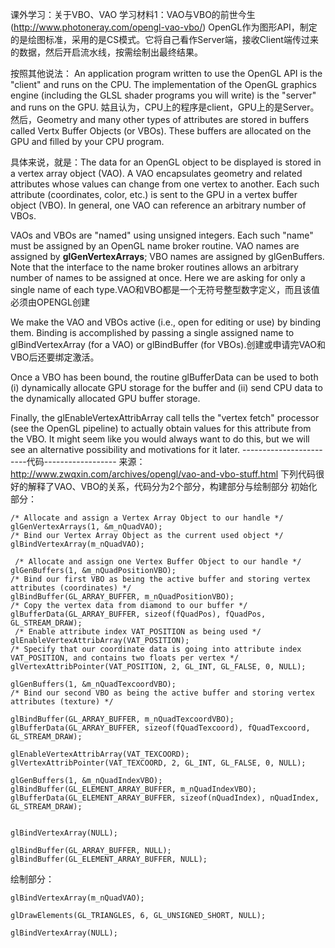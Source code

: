 课外学习：关于VBO、VAO
学习材料1：VAO与VBO的前世今生(http://www.photoneray.com/opengl-vao-vbo/)
OpenGL作为图形API，制定的是绘图标准，采用的是CS模式。它将自己看作Server端，接收Client端传过来的数据，然后开启流水线，按需绘制出最终结果。

按照其他说法： An application program written to use the OpenGL API is the "client" and runs on the CPU. The implementation of the OpenGL graphics engine (including the GLSL shader programs you will write) is the "server" and runs on the GPU. 姑且认为，CPU上的程序是client，GPU上的是Server。
然后，Geometry and many other types of attributes are stored in buffers called Vertx Buffer Objects (or VBOs). These buffers are allocated on the GPU and filled by your CPU program.

具体来说，就是：The data for an OpenGL object to be displayed is stored in a vertex array object (VAO). A VAO encapsulates geometry and related attributes whose values can change from one vertex to another. Each such attribute (coordinates, color, etc.) is sent to the GPU in a vertex buffer object (VBO). In general, one VAO can reference an arbitrary number of VBOs. 

VAOs and VBOs are "named" using unsigned integers. Each such "name" must be assigned by an OpenGL name broker routine. VAO names are assigned by **glGenVertexArrays**; VBO names are assigned by glGenBuffers. Note that the interface to the name broker routines allows an arbitrary number of names to be assigned at once. Here we are asking for only a single name of each type.VAO和VBO都是一个无符号整型数字定义，而且该值必须由OPENGL创建

We make the VAO and VBOs active (i.e., open for editing or use) by binding them. Binding is accomplished by passing a single assigned name to glBindVertexArray (for a VAO) or glBindBuffer (for VBOs).创建或申请完VAO和VBO后还要绑定激活。

Once a VBO has been bound, the routine glBufferData can be used to both (i) dynamically allocate GPU storage for the buffer and (ii) send CPU data to the dynamically allocated GPU buffer storage.

Finally, the glEnableVertexAttribArray call tells the "vertex fetch" processor (see the OpenGL pipeline) to actually obtain values for this attribute from the VBO. It might seem like you would always want to do this, but we will see an alternative possibility and motivations for it later.
------------------------代码------------------
来源：http://www.zwqxin.com/archives/opengl/vao-and-vbo-stuff.html
下列代码很好的解释了VAO、VBO的关系，代码分为2个部分，构建部分与绘制部分
初始化部分：

```
/* Allocate and assign a Vertex Array Object to our handle */
glGenVertexArrays(1, &m_nQuadVAO); 
/* Bind our Vertex Array Object as the current used object */
glBindVertexArray(m_nQuadVAO);  
  
 /* Allocate and assign one Vertex Buffer Object to our handle */  
glGenBuffers(1, &m_nQuadPositionVBO); 
/* Bind our first VBO as being the active buffer and storing vertex attributes (coordinates) */ 
glBindBuffer(GL_ARRAY_BUFFER, m_nQuadPositionVBO); 
/* Copy the vertex data from diamond to our buffer */ 
glBufferData(GL_ARRAY_BUFFER, sizeof(fQuadPos), fQuadPos, GL_STREAM_DRAW);  
 /* Enable attribute index VAT_POSITION as being used */  
glEnableVertexAttribArray(VAT_POSITION);  
/* Specify that our coordinate data is going into attribute index VAT_POSITION, and contains two floats per vertex */
glVertexAttribPointer(VAT_POSITION, 2, GL_INT, GL_FALSE, 0, NULL);

glGenBuffers(1, &m_nQuadTexcoordVBO);  
/* Bind our second VBO as being the active buffer and storing vertex attributes (texture) */  

glBindBuffer(GL_ARRAY_BUFFER, m_nQuadTexcoordVBO);  
glBufferData(GL_ARRAY_BUFFER, sizeof(fQuadTexcoord), fQuadTexcoord, GL_STREAM_DRAW);  
  
glEnableVertexAttribArray(VAT_TEXCOORD);  
glVertexAttribPointer(VAT_TEXCOORD, 2, GL_INT, GL_FALSE, 0, NULL);  
  
glGenBuffers(1, &m_nQuadIndexVBO);  
glBindBuffer(GL_ELEMENT_ARRAY_BUFFER, m_nQuadIndexVBO);  
glBufferData(GL_ELEMENT_ARRAY_BUFFER, sizeof(nQuadIndex), nQuadIndex, GL_STREAM_DRAW);  
  
  
glBindVertexArray(NULL);  
  
glBindBuffer(GL_ARRAY_BUFFER, NULL);  
glBindBuffer(GL_ELEMENT_ARRAY_BUFFER, NULL); 
```
绘制部分：

```
glBindVertexArray(m_nQuadVAO);  
  
glDrawElements(GL_TRIANGLES, 6, GL_UNSIGNED_SHORT, NULL);  
  
glBindVertexArray(NULL); 
```




